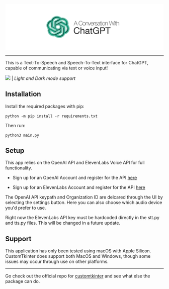<p align="center">
  <picture>
    <source media="(prefers-color-scheme: dark)" srcset="./assets/documentation/App_icon_dark.png">
    <img src="./assets/documentation/App_icon_light.png">
  </picture>
</p>

---
This is a Text-To-Speech and Speech-To-Text interface for ChatGPT, capable of communicating via text or voice input!

![](assets/documentation/app.png)
| _Light and Dark mode support_

## Installation
Install the required packages with pip:
```
python -m pip install -r requirements.txt
```
Then run:
```
python3 main.py
```

## Setup
This app relies on the OpenAI API and ElevenLabs Voice API for full functionality.

- Sign up for an OpenAI Account and register for the API [here](https://openai.com/blog/openai-api)

- Sign up for an ElevenLabs Account and register for the API [here](https://beta.elevenlabs.io/sign-up)

The OpenAI API keypath and Organization ID are delcared through the UI by selecting the settings button. Here you can also choose which audio device you'd prefer to use. 

Right now the ElevenLabs API key must be hardcoded directly in the stt.py and tts.py files. This will be changed in a future update.

## Support
This application has only been tested using macOS with Apple Silicon. CustomTkinter does support both MacOS and Windows, though some issues may occur through use on other platforms. 

---
Go check out the official repo for [customtkinter](https://github.com/TomSchimansky/CustomTkinter#readme) and see what else the package can do.
